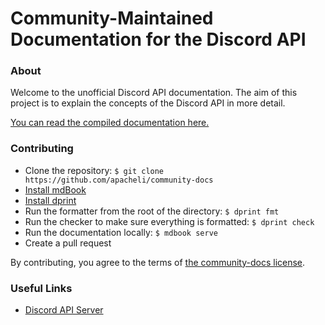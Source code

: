 # Community-Maintained Documentation for the Discord API

### About

Welcome to the unofficial Discord API documentation. The aim of this project is
to explain the concepts of the Discord API in more detail.

[You can read the compiled documentation here.](https://apacheli.github.io/community-docs/)

### Contributing

- Clone the repository: `$ git clone https://github.com/apacheli/community-docs`
- [Install mdBook](https://rust-lang.github.io/mdBook/guide/installation.html)
- [Install dprint](https://dprint.dev/install/)
- Run the formatter from the root of the directory: `$ dprint fmt`
- Run the checker to make sure everything is formatted: `$ dprint check`
- Run the documentation locally: `$ mdbook serve`
- Create a pull request

By contributing, you agree to the terms of
[the community-docs license](./LICENSE).

### Useful Links

- [Discord API Server](https://discord.gg/discord-api)
